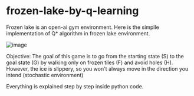 # frozen-lake-by-q-learning

Frozen lake  is an open-ai gym environment. Here is the simplle implementation of Q* algorithm in frozen lake environment.


![image](https://user-images.githubusercontent.com/90241581/167916288-3680e61d-8146-46e5-b7b9-6a42d959c793.png)

Objective:
The goal of this game is to go from the starting state (S) to the goal state (G) by walking only on frozen tiles (F) and avoid holes (H). However, the ice is slippery, so you won't always move in the direction you intend (stochastic environment)

 
Everything is explained step by step inside python code.
